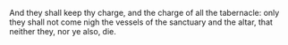 And they shall keep thy charge, and the charge of all the tabernacle: only they shall not come nigh the vessels of the sanctuary and the altar, that neither they, nor ye also, die.

